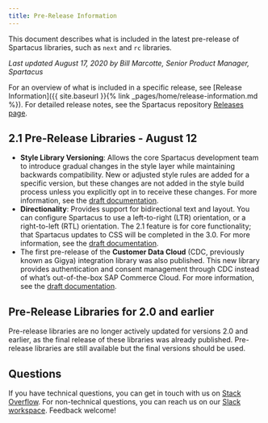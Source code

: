 ```yaml
---
title: Pre-Release Information
---
```


This document describes what is included in the latest pre-release of Spartacus libraries, such as `next` and `rc` libraries.

_Last updated August 17, 2020 by Bill Marcotte, Senior Product Manager, Spartacus_

For an overview of what is included in a specific release, see [Release Information]({{ site.baseurl }}{% link _pages/home/release-information.md %}). For detailed release notes, see the Spartacus repository [Releases page](https://github.com/SAP/spartacus/releases).


## 2.1 Pre-Release Libraries - August 12

- **Style Library Versioning**: Allows the core Spartacus development team to introduce  gradual changes in the style layer while maintaining backwards compatibility. New or adjusted style rules are added for a specific version, but these changes are not added in the style build process unless you explicitly opt in to receive these changes. For more information, see the [draft documentation](https://github.com/SAP/spartacus-docs/blob/develop/_pages/dev/styling-and-page-layout/css-architecture.md).
- **Directionality**: Provides support for bidirectional text and layout. You can configure Spartacus to use a left-to-right (LTR) orientation, or a right-to-left (RTL) orientation. The 2.1 feature is for core functionality; that Spartacus updates to CSS will be completed in the 3.0. For more information, see the [draft documentation](https://github.com/SAP/spartacus-docs/blob/5c42b580f2cdcfc5ced44a559658ac30be3a9be5/_pages/dev/styling-and-page-layout/directionality.md).
- The first pre-release of the **Customer Data Cloud** (CDC, previously known as Gigya) integration library was also published. This new library provides authentication and consent management through CDC instead of what’s out-of-the-box SAP Commerce Cloud. For more information, see the [draft documentation](https://github.com/SAP/spartacus-docs/blob/develop/_pages/install/integrations/cdc-integration.md).


## Pre-Release Libraries for 2.0 and earlier

Pre-release libraries are no longer actively updated for versions 2.0 and earlier, as the final release of these libraries was already published. Pre-release libraries are still available but the final versions should be used.

## Questions

If you have technical questions, you can get in touch with us on [Stack Overflow](https://stackoverflow.com/questions/tagged/spartacus-storefront). For non-technical questions, you can reach us on our [Slack workspace](https://join.slack.com/t/spartacus-storefront/shared_invite/enQtNDM1OTI3OTMwNjU5LTg1NGVjZmFkZjQzODc1MzFhMjc3OTZmMzIzYzg0YjMwODJiY2YxYjA5MTE5NjVmN2E5NjMxNjEzMGNlMDRjMjU). Feedback welcome!
